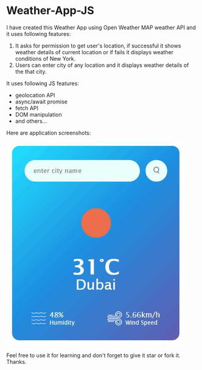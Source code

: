 # Weather-App-JS

I have created this Weather App using Open Weather MAP weather API and it uses following features:

1. It asks for permission to get user's location, if successful it shows weather details of current location or if fails it displays weather conditions of New York.
2. Users can enter city of any location and it displays weather details of the that city.

It uses following JS features:
- geolocation API
- async/await promise
- fetch API
- DOM manipulation
- and others...

Here are application screenshots:

<img src="images/Screenshot.jpg">

Feel free to use it for learning and don't forget to give it star or fork it. Thanks.
